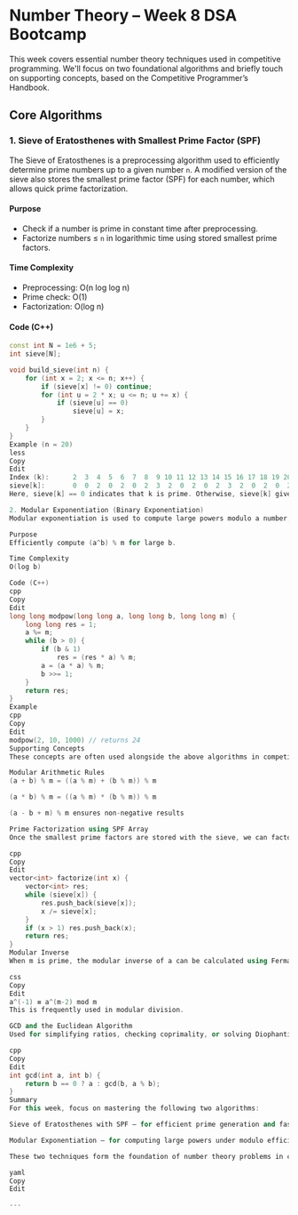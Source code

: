 # Number Theory – Week 8 DSA Bootcamp

This week covers essential number theory techniques used in competitive programming. We'll focus on two foundational algorithms and briefly touch on supporting concepts, based on the Competitive Programmer’s Handbook.

## Core Algorithms

### 1. Sieve of Eratosthenes with Smallest Prime Factor (SPF)

The Sieve of Eratosthenes is a preprocessing algorithm used to efficiently determine prime numbers up to a given number `n`. A modified version of the sieve also stores the smallest prime factor (SPF) for each number, which allows quick prime factorization.

#### Purpose
- Check if a number is prime in constant time after preprocessing.
- Factorize numbers ≤ `n` in logarithmic time using stored smallest prime factors.

#### Time Complexity
- Preprocessing: O(n log log n)
- Prime check: O(1)
- Factorization: O(log n)

#### Code (C++)
```cpp
const int N = 1e6 + 5;
int sieve[N];

void build_sieve(int n) {
    for (int x = 2; x <= n; x++) {
        if (sieve[x] != 0) continue;
        for (int u = 2 * x; u <= n; u += x) {
            if (sieve[u] == 0)
                sieve[u] = x;
        }
    }
}
Example (n = 20)
less
Copy
Edit
Index (k):      2  3  4  5  6  7  8  9 10 11 12 13 14 15 16 17 18 19 20
sieve[k]:       0  0  2  0  2  0  2  3  2  0  2  0  2  3  2  0  2  0  2
Here, sieve[k] == 0 indicates that k is prime. Otherwise, sieve[k] gives the smallest prime factor of k.

2. Modular Exponentiation (Binary Exponentiation)
Modular exponentiation is used to compute large powers modulo a number, typically to avoid overflow and maintain performance. It is especially useful in modular inverse calculations.

Purpose
Efficiently compute (a^b) % m for large b.

Time Complexity
O(log b)

Code (C++)
cpp
Copy
Edit
long long modpow(long long a, long long b, long long m) {
    long long res = 1;
    a %= m;
    while (b > 0) {
        if (b & 1)
            res = (res * a) % m;
        a = (a * a) % m;
        b >>= 1;
    }
    return res;
}
Example
cpp
Copy
Edit
modpow(2, 10, 1000) // returns 24
Supporting Concepts
These concepts are often used alongside the above algorithms in competitive programming problems.

Modular Arithmetic Rules
(a + b) % m = ((a % m) + (b % m)) % m

(a * b) % m = ((a % m) * (b % m)) % m

(a - b + m) % m ensures non-negative results

Prime Factorization using SPF Array
Once the smallest prime factors are stored with the sieve, we can factorize any number using:

cpp
Copy
Edit
vector<int> factorize(int x) {
    vector<int> res;
    while (sieve[x]) {
        res.push_back(sieve[x]);
        x /= sieve[x];
    }
    if (x > 1) res.push_back(x);
    return res;
}
Modular Inverse
When m is prime, the modular inverse of a can be calculated using Fermat's Little Theorem:

css
Copy
Edit
a^(-1) ≡ a^(m-2) mod m
This is frequently used in modular division.

GCD and the Euclidean Algorithm
Used for simplifying ratios, checking coprimality, or solving Diophantine equations.

cpp
Copy
Edit
int gcd(int a, int b) {
    return b == 0 ? a : gcd(b, a % b);
}
Summary
For this week, focus on mastering the following two algorithms:

Sieve of Eratosthenes with SPF – for efficient prime generation and fast factorization.

Modular Exponentiation – for computing large powers under modulo efficiently.

These two techniques form the foundation of number theory problems in competitive programming. A clear understanding of modular arithmetic, GCD, and modular inverses will significantly improve your ability to solve a wide range of problems.

yaml
Copy
Edit

---
